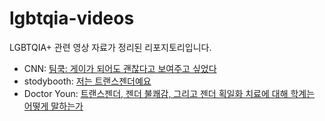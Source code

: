 # lgbtqia-videos
LGBTQIA+ 관련 영상 자료가 정리된 리포지토리입니다.

- CNN: [팀쿡: 게이가 되어도 괜찮다고 보여주고 싶었다](./interviews/wanted_to_show_kids_it_is_ok_to_be_gay.md)
- stodybooth: [저는 트랜스젠더예요](./storybooth/im_transgender.md)
- Doctor Youn: [트랜스젠더, 젠더 불쾌감, 그리고 젠더 획일화 치료에 대해 학계는 어떻게 말하는가](./doctor-youn/what-studies-say-about-transgender-gender-dysphoria-and-gender-affirming-care.md)